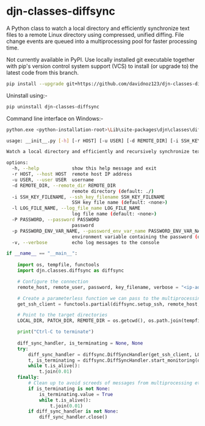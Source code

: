 # djn-classes-diffsync
A Python class to watch a local directory and efficiently synchronize text files to a remote Linux directory using compressed, unified diffing.
File change events are queued into a multiprocessing pool for faster processing time.

Not currently available in PyPI. Use locally installed git executable together with pip's version control system support (VCS) to install (or upgrade to) the latest code from this branch.

```sh
pip install --upgrade git+https://github.com/davidnoz123/djn-classes-diffsync.git@0.1
```

Uninstall using:-

```sh
pip uninstall djn-classes-diffsync
```

Command line interface on Windows:-

```sh
python.exe <python-installation-root>\Lib\site-packages\djn\classes\diffsync\__init__.py -h

usage: __init__.py [-h] [-r HOST] [-u USER] [-d REMOTE_DIR] [-i SSH_KEY_FILENAME] [-l LOG_FILE_NAME] [-P PASSWORD] [-p PASSWORD_ENV_VAR_NAME] [-v]

Watch a local directory and efficiently and recursively synchronize text files to a remote Linux directory using compressed, unified diffing.

options:
  -h, --help            show this help message and exit
  -r HOST, --host HOST  remote host IP address
  -u USER, --user USER  username
  -d REMOTE_DIR, --remote_dir REMOTE_DIR
                        remote directory (default: ./)
  -i SSH_KEY_FILENAME, --ssh_key_filename SSH_KEY_FILENAME
                        SSH key file name (default: <none>)
  -l LOG_FILE_NAME, --log_file_name LOG_FILE_NAME
                        log file name (default: <none>)
  -P PASSWORD, --password PASSWORD
                        password
  -p PASSWORD_ENV_VAR_NAME, --password_env_var_name PASSWORD_ENV_VAR_NAME
                        environment variable containing the password (default: REMOTE_PASSWORD)
  -v, --verbose         echo log messages to the console

```

```python
if __name__ == "__main__":        
    
    import os, tempfile, functools    
    import djn.classes.diffsync as diffsync

    # Configure the connection
    remote_host, remote_user, password, key_filename, verbose = "<ip-address>", "<username>", "<key-file-password>", r"C:\key-file.pem", True

    # Create a parameterless function we can pass to the multiprocessing pool functions to create the SSH clients
    get_ssh_client = functools.partial(diffsync.setup_ssh, remote_host, remote_user, password, key_filename=key_filename, verbose=verbose)   

    # Point to the target directories
    LOCAL_DIR, PATCH_DIR, REMOTE_DIR = os.getcwd(), os.path.join(tempfile.gettempdir(), "diff_sync_patches"), "./"

    print("Ctrl-C to terminate")
    
    diff_sync_handler, is_terminating = None, None       
    try:
        diff_sync_handler = diffsync.DiffSyncHandler(get_ssh_client, LOCAL_DIR, REMOTE_DIR, PATCH_DIR, verbose=verbose)
        t, is_terminating = diffsync.DiffSyncHandler.start_monitoring(diff_sync_handler, patterns_files_accept=["*.py"])
        while t.is_alive():
            t.join(0.01) 
    finally:
        # Clean up to avoid screeds of messages from multiprocessing etc.
        if is_terminating is not None:
            is_terminating.value = True
            while t.is_alive(): 
                t.join(0.01)
        if diff_sync_handler is not None:
            diff_sync_handler.close()
```
